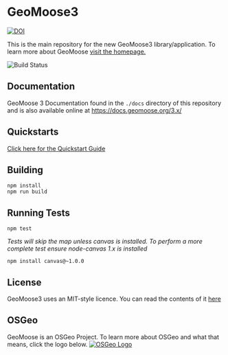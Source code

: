 # GeoMoose3

[![DOI](https://zenodo.org/badge/DOI/10.5281/zenodo.7976084.svg)](https://doi.org/10.5281/zenodo.7976084)

This is the main repository for the new GeoMoose3 library/application. To learn more about GeoMoose [visit the homepage.](http://www.geomoose.org)

![Build Status](https://github.com/geomoose/gm3/actions/workflows/tests.yml/badge.svg)


## Documentation

GeoMoose 3 Documentation found in the `./docs` directory of this repository and is also available online at https://docs.geomoose.org/3.x/


## Quickstarts

[Click here for the Quickstart Guide](https://docs.geomoose.org/3.x/quickstarts/index.html)


## Building

```
npm install
npm run build
```

## Running Tests

```
npm test
```

*Tests will skip the map unless canvas is installed. To perform a more complete test ensure node-canvas 1.x is installed*

```
npm install canvas@~1.0.0
```

## License

GeoMoose3 uses an MIT-style licence. You can read the contents of it [here](./LICENSE)

## OSGeo
GeoMoose is an OSGeo Project. To learn more about OSGeo and what that means, click the logo below.
[![OSGeo Logo](https://www.geomoose.org/_static/osgeo.png)](http://www.osgeo.org/)
